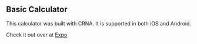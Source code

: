 ## Basic Calculator


This calculator was built with CRNA. It is supported in both iOS and Android.



Check it out over at [Expo](https://expo.io/@kiprono-tech/react-native-calculator)